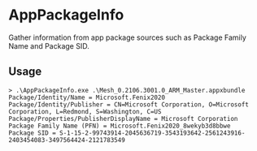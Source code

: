 # AppPackageInfo
Gather information from app package sources such as Package Family Name and Package SID.

## Usage

```
> .\AppPackageInfo.exe .\Mesh_0.2106.3001.0_ARM_Master.appxbundle
Package/Identity/Name = Microsoft.Fenix2020
Package/Identity/Publisher = CN=Microsoft Corporation, O=Microsoft Corporation, L=Redmond, S=Washington, C=US
Package/Properties/PublisherDisplayName = Microsoft Corporation
Package Family Name (PFN) = Microsoft.Fenix2020_8wekyb3d8bbwe
Package SID = S-1-15-2-99743914-2045636719-3543193642-2561243916-2403454083-3497564424-2121783549
```
